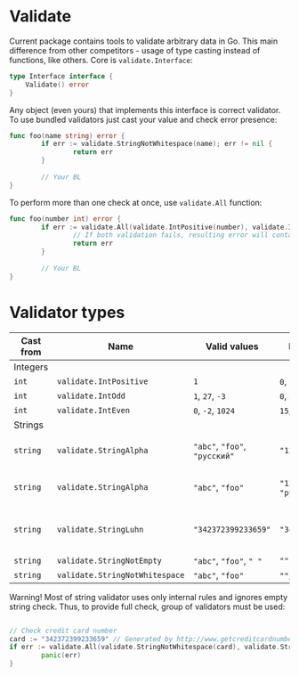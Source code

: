 # Validate

Current package contains tools to validate arbitrary data in Go. 
This main difference from other competitors - usage of type casting instead of functions, like others.
Core is `validate.Interface`:

```go
type Interface interface {
	Validate() error
}
```

Any object (even yours) that implements this interface is correct validator. 
To use bundled validators just cast your value and check error presence:

```go
func foo(name string) error {
        if err := validate.StringNotWhitespace(name); err != nil {
                return err
        }
        
        // Your BL
}
```

To perform more than one check at once, use `validate.All` function:
```go
func foo(number int) error {
        if err := validate.All(validate.IntPositive(number), validate.IntOdd(number)); err != nil {
                // If both validation fails, resulting error will contain combined message
                return err
        }
        
        // Your BL
}
```

# Validator types

| Cast from | Name | Valid values | Invalid values |  |
| --------- | ---- | ------------ | -------------- | --- |
|    Integers    |||||
| `int` | `validate.IntPositive` | `1` | `0`, `-1` | |
| `int` | `validate.IntOdd` | `1`, `27`, `-3` | `0`, `2` | |
| `int` | `validate.IntEven` | `0`, `-2`, `1024` | `15`, `-1` | |
|    Strings    |||||
| `string` | `validate.StringAlpha` | `"abc"`, `"foo"`, `"русский"` | `"123abc"` | Only UTF-8 letters |
| `string` | `validate.StringAlpha` | `"abc"`, `"foo"` | `"123abc"`, `"русский"` | Only latin-1 letters |
| `string` | `validate.StringLuhn` | `"342372399233659"` | `"342372399233658"` | Luhn validation for credit cards |
| `string` | `validate.StringNotEmpty` | `"abc"`, `"foo"`, `" "` | `""` | |
| `string` | `validate.StringNotWhitespace` | `"abc"`, `"foo"` | `""`, `" "`, `" \n "` | |

Warning!
Most of string validator uses only internal rules and ignores empty string check. Thus, to provide full check, 
group of validators must be used:
```go

// Check credit card number
card := "342372399233659" // Generated by http://www.getcreditcardnumbers.com/
if err := validate.All(validate.StringNotWhitespace(card), validate.StringLuhn(card)); err != nil {
        panic(err)
}

```